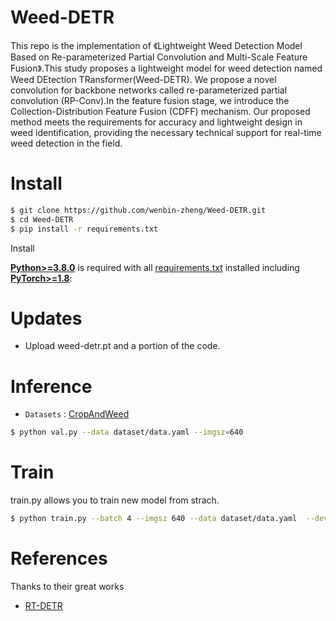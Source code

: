 # Weed-DETR
This repo is the implementation of 《Lightweight Weed Detection
 Model Based on Re-parameterized Partial Convolution and Multi-Scale Feature Fusion》.This study proposes a lightweight model for weed detection named  Weed DEtection TRansformer(Weed-DETR).  We propose a novel convolution for backbone networks called re-parameterized partial convolution (RP-Conv).In the feature fusion stage, we introduce the Collection-Distribution Feature Fusion (CDFF) mechanism. Our proposed method meets the requirements for accuracy and lightweight design in weed identification, providing the necessary technical support for real-time weed detection in the field.

# Install
```bash
$ git clone https://github.com/wenbin-zheng/Weed-DETR.git
$ cd Weed-DETR
$ pip install -r requirements.txt
```
<summary>Install</summary>

[**Python>=3.8.0**](https://www.python.org/) is required with all
[requirements.txt](https://github.com/ultralytics/yolov5/blob/master/requirements.txt) installed including
[**PyTorch>=1.8**](https://pytorch.org/get-started/locally/):



# Updates

* Upload weed-detr.pt and a portion of the code.

# Inference

* `Datasets` : [CropAndWeed](https://github.com/cropandweed/cropandweed-dataset)


```bash
$ python val.py --data dataset/data.yaml --imgsz=640
```
# Train
train.py allows you to train new model from strach.
```bash
$ python train.py --batch 4 --imgsz 640 --data dataset/data.yaml  --device 0 --epochs 250
```

# References
Thanks to their great works
* [RT-DETR](https://github.com/lyuwenyu/RT-DETR)

  
